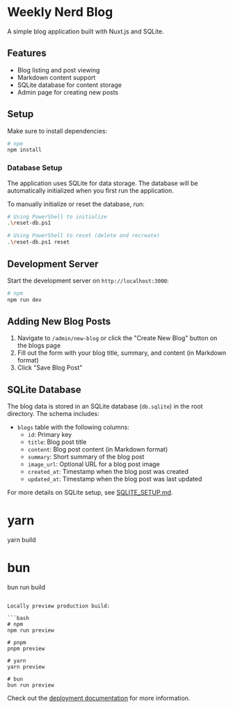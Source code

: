 # Weekly Nerd Blog

A simple blog application built with Nuxt.js and SQLite.

## Features

- Blog listing and post viewing
- Markdown content support
- SQLite database for content storage
- Admin page for creating new posts

## Setup

Make sure to install dependencies:

```bash
# npm
npm install
```

### Database Setup

The application uses SQLite for data storage. The database will be automatically initialized when you first run the application. 

To manually initialize or reset the database, run:

```bash
# Using PowerShell to initialize
.\reset-db.ps1

# Using PowerShell to reset (delete and recreate)
.\reset-db.ps1 reset
```

## Development Server

Start the development server on `http://localhost:3000`:

```bash
# npm
npm run dev
```

## Adding New Blog Posts

1. Navigate to `/admin/new-blog` or click the "Create New Blog" button on the blogs page
2. Fill out the form with your blog title, summary, and content (in Markdown format)
3. Click "Save Blog Post"

## SQLite Database

The blog data is stored in an SQLite database (`db.sqlite`) in the root directory. The schema includes:

- `blogs` table with the following columns:
  - `id`: Primary key
  - `title`: Blog post title
  - `content`: Blog post content (in Markdown format)
  - `summary`: Short summary of the blog post
  - `image_url`: Optional URL for a blog post image
  - `created_at`: Timestamp when the blog post was created
  - `updated_at`: Timestamp when the blog post was last updated

For more details on SQLite setup, see [SQLITE_SETUP.md](./SQLITE_SETUP.md).

# yarn
yarn build

# bun
bun run build
```

Locally preview production build:

```bash
# npm
npm run preview

# pnpm
pnpm preview

# yarn
yarn preview

# bun
bun run preview
```

Check out the [deployment documentation](https://nuxt.com/docs/getting-started/deployment) for more information.
